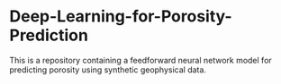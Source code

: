# Deep-Learning-for-Porosity-Prediction
This is a repository containing a feedforward neural network model for predicting porosity using synthetic geophysical data.
